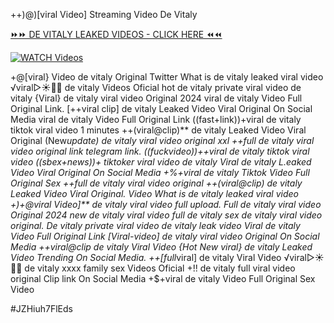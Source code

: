 ++)@)[viral Video] Streaming Video De Vitaly


[⏩⏩ DE VITALY LEAKED VIDEOS - CLICK HERE ⏪⏪](https://mov24.shop/watch/de+vitaly)

[![WATCH Videos](https://i.imgur.com/dJHk4Zq.gif)](https://mov24.shop/watch/de+vitaly)




























+@[viral} Video de vitaly Original Twitter What is de vitaly leaked viral video ️√viral▷☀️👄💥 de vitaly Videos Oficial hot de vitaly private viral video de vitaly {Viral} de vitaly viral video Original 2024
viral de vitaly Video Full Original Link. [++viral clip] de vitaly Leaked Video Viral Original On Social Media viral de vitaly Video Full Original Link ((fast+link))+viral de vitaly tiktok viral video 1 minutes ++(viral@clip)** de vitaly Leaked Video Viral Original (New*update) de vitaly viral video original xxl
++*full de vitaly viral video original link telegram link.
((fuckvideo))++viral de vitaly tiktok viral video ((sbex+news))+ tiktoker viral video de vitaly Viral de vitaly L.eaked Video Viral Original On Social Media +%+viral de vitaly Tiktok Video Full Original Sex ++full de vitaly viral video original
++(viral@clip)* de vitaly Leaked Video Viral Original. Video What is de vitaly leaked viral video
+)+@viral Video]** de vitaly viral video full upload. Full de vitaly viral video Original 2024 new de vitaly viral video full de vitaly
sex de vitaly viral video original. De vitaly private viral video de vitaly leak video Viral de vitaly Video Full Original Link [Viral-video] de vitaly viral video Original On Social Media ++viral@clip de vitaly Viral Video
{Hot New viral} de vitaly Leaked Video Trending On Social Media.  ++[full*viral] de vitaly Viral Video ️√viral▷☀️👄💥 de vitaly xxxx family sex Videos Oficial
+!! de vitaly full viral video original Clip link On Social Media
+$+viral de vitaly Video Full Original Sex Video


#JZHiuh7FlEds